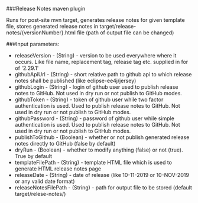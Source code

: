 [//]: # " Copyright (c) 2019 Oracle and/or its affiliates. All rights reserved. "
[//]: # "  "
[//]: # " This program and the accompanying materials are made available under the "
[//]: # " terms of the Eclipse Public License v. 2.0, which is available at "
[//]: # " http://www.eclipse.org/legal/epl-2.0. "
[//]: # "  "
[//]: # " This Source Code may also be made available under the following Secondary "
[//]: # " Licenses when the conditions for such availability set forth in the "
[//]: # " Eclipse Public License v. 2.0 are satisfied: GNU General Public License, "
[//]: # " version 2 with the GNU Classpath Exception, which is available at "
[//]: # " https://www.gnu.org/software/classpath/license.html. "
[//]: # "  "
[//]: # " SPDX-License-Identifier: EPL-2.0 OR GPL-2.0 WITH Classpath-exception-2.0 "

###Release Notes maven plugin

Runs for post-site mvn target, generates release notes for given template file, 
stores generated release notes in target/release-notes/{versionNumber}.html file (path of output file can be changed) 

###Input parameters:
 
 - releaseVersion - (String) - version to be used everywhere where it occurs. Like file name, replacement tag, release tag etc. 
 supplied in for of '2.29.1' 
 - githubApiUrl - (String) - short relative path to github api to which release notes shall be published (like eclipse-ee4j/jersey)
 - githubLogin - (String) - login of github user used to publish release notes to GitHub. Not used in dry run or not publish to GitHub modes.
 - githubToken -  (String) - token of github user while two factor authentication is used. 
                        Used to publish release notes to GitHub. Not used in dry run or not publish to GitHub modes.
 - githubPassword -  (String) - password of github user while simple authentication is used. 
                                         Used to publish release notes to GitHub. Not used in dry run or not publish to GitHub modes.
 - publishToGithub - (Boolean) - whether or not publish generated release notes directly to GitHub (false by default)
 - dryRun - (Boolean) - whether to modify anything (false) or not (true). True by default 
 - templateFilePath - (String) - template HTML file which is used to generate HTML release notes page
 - releaseDate - (String) - date of release (like 10-11-2019 or 10-NOV-2019 or any valid date format) 
 - releaseNotesFilePath - (String) - path for output file to be stored (default target/relese-notes/)